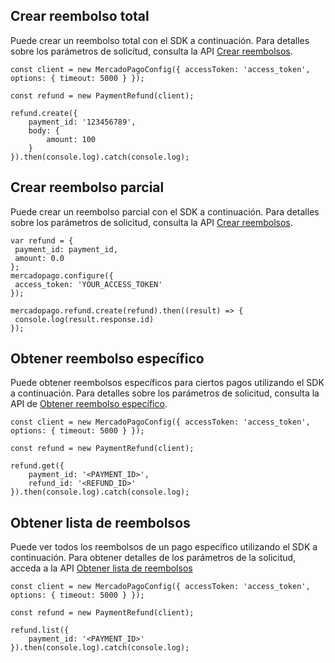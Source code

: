 ## Crear reembolso total

Puede crear un reembolso total con el SDK a continuación. Para detalles sobre los parámetros de solicitud, consulta la API [Crear reembolsos](/developers/es/reference/chargebacks/_payments_id_refunds/post).  

```node
const client = new MercadoPagoConfig({ accessToken: 'access_token', options: { timeout: 5000 } });

const refund = new PaymentRefund(client);

refund.create({
	payment_id: '123456789',
	body: {
		amount: 100
	}
}).then(console.log).catch(console.log);
```

## Crear reembolso parcial

Puede crear un reembolso parcial con el SDK a continuación. Para detalles sobre los parámetros de solicitud, consulta la API [Crear reembolsos](/developers/es/reference/chargebacks/_payments_id_refunds/post). 

```node
var refund = {
 payment_id: payment_id,
 amount: 0.0
};
mercadopago.configure({
 access_token: 'YOUR_ACCESS_TOKEN'
});
 
mercadopago.refund.create(refund).then((result) => {
 console.log(result.response.id)
});
```

## Obtener reembolso específico

Puede obtener reembolsos específicos para ciertos pagos utilizando el SDK a continuación. Para detalles sobre los parámetros de solicitud, consulta la API de [Obtener reembolso específico](/developers/es/reference/chargebacks/_payments_id_refunds_refund_id/get).

```node
const client = new MercadoPagoConfig({ accessToken: 'access_token', options: { timeout: 5000 } });

const refund = new PaymentRefund(client);

refund.get({
	payment_id: '<PAYMENT_ID>',
	refund_id: '<REFUND_ID>'
}).then(console.log).catch(console.log);
```

## Obtener lista de reembolsos

Puede ver todos los reembolsos de un pago específico utilizando el SDK a continuación. Para obtener detalles de los parámetros de la solicitud, acceda a la API [Obtener lista de reembolsos](/developers/es/reference/chargebacks/_payments_id_refunds/get)

```node
const client = new MercadoPagoConfig({ accessToken: 'access_token', options: { timeout: 5000 } });

const refund = new PaymentRefund(client);

refund.list({
	payment_id: '<PAYMENT_ID>'
}).then(console.log).catch(console.log);
```